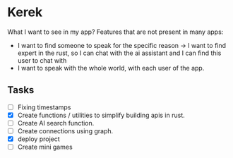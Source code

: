 # Kerek

What I want to see in my app? Features that are not present in many apps:

- I want to find someone to speak for the specific reason -> I want to find expert in the rust, so I can chat with the ai assistant and I can find this user to chat with
- I want to speak with the whole world, with each user of the app.

## Tasks

- [ ] Fixing timestamps
- [x] Create functions / utilities to simplify building apis in rust.
- [ ] Create AI search function.
- [ ] Create connections using graph.
- [x] deploy project
- [ ] Create mini games
